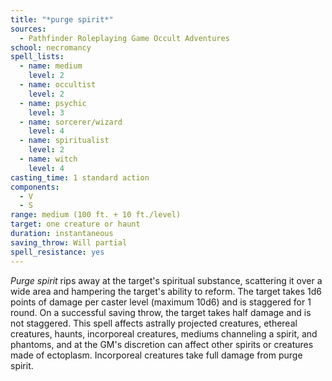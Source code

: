 ```yaml
---
title: "*purge spirit*"
sources:
  - Pathfinder Roleplaying Game Occult Adventures
school: necromancy
spell_lists:
  - name: medium
    level: 2
  - name: occultist
    level: 2
  - name: psychic
    level: 3
  - name: sorcerer/wizard
    level: 4
  - name: spiritualist
    level: 2
  - name: witch
    level: 4
casting_time: 1 standard action
components:
  - V
  - S
range: medium (100 ft. + 10 ft./level)
target: one creature or haunt
duration: instantaneous
saving_throw: Will partial
spell_resistance: yes
---
```


*Purge spirit* rips away at the target's spiritual substance, scattering it over a wide area and hampering the target's ability to reform. The target takes 1d6 points of damage per caster level (maximum 10d6) and is staggered for 1 round. On a successful saving throw, the target takes half damage and is not staggered. This spell affects astrally projected creatures, ethereal creatures, haunts, incorporeal creatures, mediums channeling a spirit, and phantoms, and at the GM's discretion can affect other spirits or creatures made of ectoplasm. Incorporeal creatures take full damage from purge spirit.
